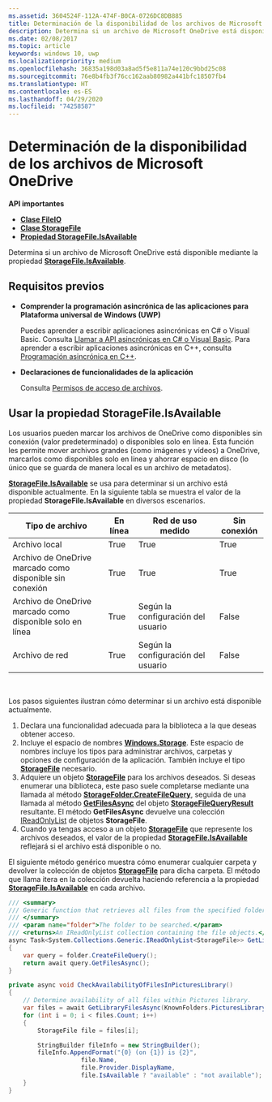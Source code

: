 ```yaml
---
ms.assetid: 3604524F-112A-474F-B0CA-0726DC8DB885
title: Determinación de la disponibilidad de los archivos de Microsoft OneDrive
description: Determina si un archivo de Microsoft OneDrive está disponible mediante la propiedad StorageFile.IsAvailable.
ms.date: 02/08/2017
ms.topic: article
keywords: windows 10, uwp
ms.localizationpriority: medium
ms.openlocfilehash: 36835a198d03a8ad5f5e811a74e120c9bbd25c08
ms.sourcegitcommit: 76e8b4fb3f76cc162aab80982a441bfc18507fb4
ms.translationtype: HT
ms.contentlocale: es-ES
ms.lasthandoff: 04/29/2020
ms.locfileid: "74258587"
---
```

# <a name="determining-availability-of-microsoft-onedrive-files"></a>Determinación de la disponibilidad de los archivos de Microsoft OneDrive


**API importantes**

-   [**Clase FileIO**](https://docs.microsoft.com/uwp/api/Windows.Storage.FileIO)
-   [**Clase StorageFile**](https://docs.microsoft.com/uwp/api/Windows.Storage.StorageFile)
-   [**Propiedad StorageFile.IsAvailable**](https://docs.microsoft.com/uwp/api/windows.storage.storagefile.isavailable)

Determina si un archivo de Microsoft OneDrive está disponible mediante la propiedad [**StorageFile.IsAvailable**](https://docs.microsoft.com/uwp/api/windows.storage.storagefile.isavailable).

## <a name="prerequisites"></a>Requisitos previos

-   **Comprender la programación asincrónica de las aplicaciones para Plataforma universal de Windows (UWP)**

    Puedes aprender a escribir aplicaciones asincrónicas en C# o Visual Basic. Consulta [Llamar a API asincrónicas en C# o Visual Basic](https://docs.microsoft.com/windows/uwp/threading-async/call-asynchronous-apis-in-csharp-or-visual-basic). Para aprender a escribir aplicaciones asincrónicas en C++, consulta [Programación asincrónica en C++](https://docs.microsoft.com/windows/uwp/threading-async/asynchronous-programming-in-cpp-universal-windows-platform-apps).

-   **Declaraciones de funcionalidades de la aplicación**

    Consulta [Permisos de acceso de archivos](file-access-permissions.md).

## <a name="using-the-storagefileisavailable-property"></a>Usar la propiedad StorageFile.IsAvailable

Los usuarios pueden marcar los archivos de OneDrive como disponibles sin conexión (valor predeterminado) o disponibles solo en línea. Esta función les permite mover archivos grandes (como imágenes y vídeos) a OneDrive, marcarlos como disponibles solo en línea y ahorrar espacio en disco (lo único que se guarda de manera local es un archivo de metadatos).

[**StorageFile.IsAvailable**](https://docs.microsoft.com/uwp/api/windows.storage.storagefile.isavailable) se usa para determinar si un archivo está disponible actualmente. En la siguiente tabla se muestra el valor de la propiedad **StorageFile.IsAvailable** en diversos escenarios.

| Tipo de archivo                              | En línea | Red de uso medido        | Sin conexión |
|-------------------------------------------|--------|------------------------|---------|
| Archivo local                                | True   | True                   | True    |
| Archivo de OneDrive marcado como disponible sin conexión | True   | True                   | True    |
| Archivo de OneDrive marcado como disponible solo en línea       | True   | Según la configuración del usuario | False   |
| Archivo de red                              | True   | Según la configuración del usuario | False   |

 

Los pasos siguientes ilustran cómo determinar si un archivo está disponible actualmente.

1.  Declara una funcionalidad adecuada para la biblioteca a la que deseas obtener acceso.
2.  Incluye el espacio de nombres [**Windows.Storage**](https://docs.microsoft.com/uwp/api/Windows.Storage). Este espacio de nombres incluye los tipos para administrar archivos, carpetas y opciones de configuración de la aplicación. También incluye el tipo [**StorageFile**](https://docs.microsoft.com/uwp/api/Windows.Storage.StorageFile) necesario.
3.  Adquiere un objeto [**StorageFile**](https://docs.microsoft.com/uwp/api/Windows.Storage.StorageFile) para los archivos deseados. Si deseas enumerar una biblioteca, este paso suele completarse mediante una llamada al método [**StorageFolder.CreateFileQuery**](https://docs.microsoft.com/uwp/api/windows.storage.storagefolder.createfilequery), seguida de una llamada al método [**GetFilesAsync**](https://docs.microsoft.com/uwp/api/windows.storage.storagefolder.getfilesasync) del objeto [**StorageFileQueryResult**](https://docs.microsoft.com/uwp/api/Windows.Storage.Search.StorageFileQueryResult) resultante. El método **GetFilesAsync** devuelve una colección [IReadOnlyList](https://msdn.microsoft.com/library/hh192385.aspx) de objetos **StorageFile**.
4.  Cuando ya tengas acceso a un objeto [**StorageFile**](https://docs.microsoft.com/uwp/api/Windows.Storage.StorageFile) que represente los archivos deseados, el valor de la propiedad [**StorageFile.IsAvailable**](https://docs.microsoft.com/uwp/api/windows.storage.storagefile.isavailable) reflejará si el archivo está disponible o no.

El siguiente método genérico muestra cómo enumerar cualquier carpeta y devolver la colección de objetos [**StorageFile**](https://docs.microsoft.com/uwp/api/Windows.Storage.StorageFile) para dicha carpeta. El método que llama itera en la colección devuelta haciendo referencia a la propiedad [**StorageFile.IsAvailable**](https://docs.microsoft.com/uwp/api/windows.storage.storagefile.isavailable) en cada archivo.

```cs
/// <summary>
/// Generic function that retrieves all files from the specified folder.
/// </summary>
/// <param name="folder">The folder to be searched.</param>
/// <returns>An IReadOnlyList collection containing the file objects.</returns>
async Task<System.Collections.Generic.IReadOnlyList<StorageFile>> GetLibraryFilesAsync(StorageFolder folder)
{
    var query = folder.CreateFileQuery();
    return await query.GetFilesAsync();
}

private async void CheckAvailabilityOfFilesInPicturesLibrary()
{
    // Determine availability of all files within Pictures library.
    var files = await GetLibraryFilesAsync(KnownFolders.PicturesLibrary);
    for (int i = 0; i < files.Count; i++)
    {
        StorageFile file = files[i];

        StringBuilder fileInfo = new StringBuilder();
        fileInfo.AppendFormat("{0} (on {1}) is {2}",
                    file.Name,
                    file.Provider.DisplayName,
                    file.IsAvailable ? "available" : "not available");
    }
}
```
